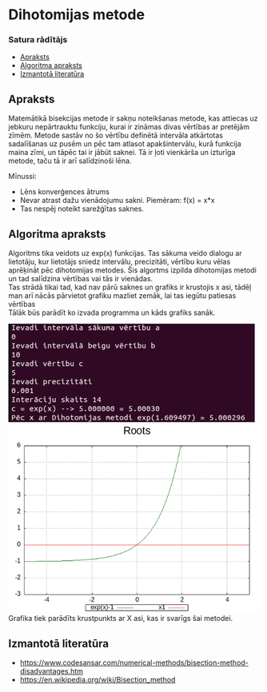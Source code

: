 # Dihotomijas metode

### Satura rādītājs

- [Apraksts](https://github.com/Kaste245/RTR105/tree/main/Laboratorywork/LD2_LW2#apraksts)
- [Algoritma apraksts](https://github.com/Kaste245/RTR105/tree/main/Laboratorywork/LD2_LW2#algoritma-apraksts)
- [Izmantotā literatūra](https://github.com/Kaste245/RTR105/tree/main/Laboratorywork/LD2_LW2#izmantotā-literatūra)

## Apraksts

Matemātikā bisekcijas metode ir sakņu noteikšanas metode, kas attiecas uz jebkuru nepārtrauktu funkciju, kurai ir zināmas divas vērtības ar pretējām zīmēm. Metode sastāv no šo vērtību definētā intervāla atkārtotas sadalīšanas uz pusēm un pēc tam atlasot apakšintervālu, kurā funkcija maina zīmi, un tāpēc tai ir jābūt saknei. Tā ir ļoti vienkārša un izturīga metode, taču tā ir arī salīdzinoši lēna.  

Mīnussi:  

- Lēns konverģences ātrums
- Nevar atrast dažu vienādojumu sakni. Piemēram: f(x) = x*x
- Tas nespēj noteikt sarežģītas saknes.

## Algoritma apraksts

Algoritms tika veidots uz exp(x) funkcijas. Tas sākuma veido dialogu ar lietotāju, kur lietotājs sniedz intervālu, precizitāti, vērtību kuru vēlas aprēķināt pēc dihotomijas metodes. Šis algortms izpilda dihotomijas metodi un tad salīdzina vērtības vai tās ir vienādas.  
Tas strādā tikai tad, kad nav pārū saknes un grafiks ir krustojis x asi, tādēļ man arī nācās pārvietot grafiku mazliet zemāk, lai tas iegūtu patiesas vērtības  
Tālāk būs parādīt ko izvada programma un kāds grafiks sanāk.  
  
![Programma](https://github.com/Kaste245/RTR105/blob/main/Laboratorywork/LD2_LW2/Streistermanis_diho.png?raw=true)  
![Grafiks](https://github.com/Kaste245/RTR105/blob/main/Laboratorywork/LD2_LW2/graph2.png?raw=true)  
Grafika tiek parādīts krustpunkts ar X asi, kas ir svarīgs šai metodei.  

## Izmantotā literatūra 

- https://www.codesansar.com/numerical-methods/bisection-method-disadvantages.htm
- https://en.wikipedia.org/wiki/Bisection_method
 
 

